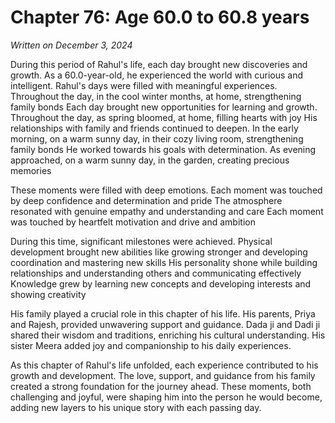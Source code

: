# Chapter 76: Age 60.0 to 60.8 years

_Written on December 3, 2024_

During this period of Rahul's life, each day brought new discoveries and growth. As a 60.0-year-old, he experienced the world with curious and intelligent. Rahul's days were filled with meaningful experiences. Throughout the day, in the cool winter months, at home, strengthening family bonds Each day brought new opportunities for learning and growth. Throughout the day, as spring bloomed, at home, filling hearts with joy His relationships with family and friends continued to deepen. In the early morning, on a warm sunny day, in their cozy living room, strengthening family bonds He worked towards his goals with determination. As evening approached, on a warm sunny day, in the garden, creating precious memories 

These moments were filled with deep emotions. Each moment was touched by deep confidence and determination and pride The atmosphere resonated with genuine empathy and understanding and care Each moment was touched by heartfelt motivation and drive and ambition 

During this time, significant milestones were achieved. Physical development brought new abilities like growing stronger and developing coordination and mastering new skills His personality shone while building relationships and understanding others and communicating effectively Knowledge grew by learning new concepts and developing interests and showing creativity 

His family played a crucial role in this chapter of his life. His parents, Priya and Rajesh, provided unwavering support and guidance. Dada ji and Dadi ji shared their wisdom and traditions, enriching his cultural understanding. His sister Meera added joy and companionship to his daily experiences. 

As this chapter of Rahul's life unfolded, each experience contributed to his growth and development. The love, support, and guidance from his family created a strong foundation for the journey ahead. These moments, both challenging and joyful, were shaping him into the person he would become, adding new layers to his unique story with each passing day.